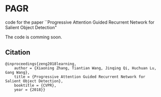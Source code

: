 # PAGR
code for the paper ``Progressive Attention Guided Recurrent Network for Salient Object Detection"

The code is comming soon.

## Citation
```
@inproceedings{zeng2018learning,
    author = {Xiaoning Zhang, Tiantian Wang, Jinqing Qi, Huchuan Lu, Gang Wang},
    title = {Progressive Attention Guided Recurrent Network for Salient Object Detection},
    booktitle = {CVPR},
    year = {2018}}
```
